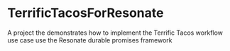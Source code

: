 # TerrificTacosForResonate
A project the demonstrates how to implement the Terrific Tacos workflow use case use the Resonate durable promises framework
